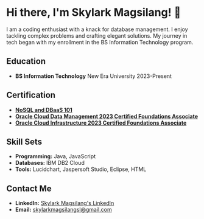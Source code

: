 # Hi there, I'm Skylark Magsilang! 👋

I am a coding enthusiast with a knack for database management. I enjoy tackling complex problems and crafting elegant solutions. My journey in tech began with my enrollment in the BS Information Technology program.

## Education
- **BS Information Technology**
  New Era University
  2023-Present

## Certification
- **[NoSQL and DBaaS 101](https://courses.cognitiveclass.ai/certificates/6732d537bd5447728ce2a0dfc6ae5a7a)**
- **[Oracle Cloud Data Management 2023 Certified Foundations Associate](certification_link_2)**
- **[Oracle Cloud Infrastructure 2023 Certified Foundations Associate](certification_link_3)**

## Skill Sets
- **Programming:** Java, JavaScript
- **Databases:** IBM DB2 Cloud
- **Tools:** Lucidchart, Jaspersoft Studio, Eclipse, HTML

## Contact Me
- **LinkedIn:** [Skylark Magsilang's LinkedIn](https://www.linkedin.com/in/magsilang-skylark-g-b3482a309/)
- **Email:** skylarkmagsilangsl@gmail.com
